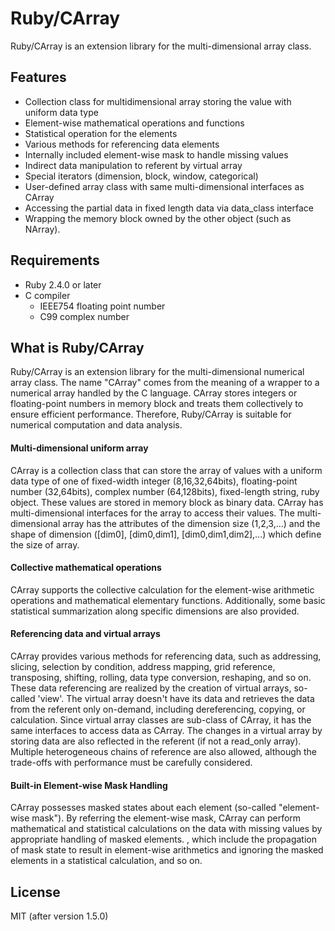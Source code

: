 Ruby/CArray
===========

Ruby/CArray is an extension library for the multi-dimensional array class.

Features
--------

* Collection class for multidimensional array storing the value with uniform data type
* Element-wise mathematical operations and functions
* Statistical operation for the elements
* Various methods for referencing data elements
* Internally included element-wise mask to handle missing values
* Indirect data manipulation to referent by virtual array 
* Special iterators (dimension, block, window, categorical)
* User-defined array class with same multi-dimensional interfaces as CArray
* Accessing the partial data in fixed length data via data_class interface
* Wrapping the memory block owned by the other object (such as NArray).

Requirements
------------

* Ruby 2.4.0 or later
* C compiler 
  + IEEE754 floating point number
  + C99 complex number

What is Ruby/CArray 
------------------

Ruby/CArray is an extension library for the multi-dimensional numerical array class. The name "CArray" comes from the meaning of a wrapper to a numerical array handled by the C language. CArray stores integers or floating-point numbers in memory block and treats them collectively to ensure efficient performance. Therefore, Ruby/CArray is suitable for numerical computation and data analysis. 

#### Multi-dimensional uniform array ####

CArray is a collection class that can store the array of values with a uniform data type of one of fixed-width integer (8,16,32,64bits), floating-point number (32,64bits), complex number (64,128bits), fixed-length string, ruby object. These values are stored in memory block as binary data. CArray has multi-dimensional interfaces for the array to access their values. The multi-dimensional array has the attributes of the dimension size (1,2,3,...) and the shape of dimension ([dim0], [dim0,dim1], [dim0,dim1,dim2],...) which define the size of array. 

#### Collective mathematical operations ####

CArray supports the collective calculation for the element-wise arithmetic operations and mathematical elementary functions. Additionally, some basic statistical summarization along specific dimensions are also provided.

#### Referencing data and virtual arrays ####

CArray provides various methods for referencing data, such as addressing, slicing, selection by condition, address mapping, grid reference, transposing, shifting, rolling, data type conversion, reshaping, and so on. These data referencing are realized by the creation of virtual arrays, so-called 'view'. The virtual array doesn't have its data and retrieves the data from the referent only on-demand, including dereferencing, copying, or calculation. Since virtual array classes are sub-class of CArray, it has the same interfaces to access data as CArray. The changes in a virtual array by storing data are also reflected in the referent (if not a read_only array). Multiple heterogeneous chains of reference are also allowed, although the trade-offs with performance must be carefully considered.

#### Built-in Element-wise Mask Handling ####

CArray possesses masked states about each element (so-called "element-wise mask"). By referring the element-wise mask, CArray can perform mathematical and statistical calculations on the data with missing values by appropriate handling of masked elements. , which include the propagation of mask state to result in element-wise arithmetics and ignoring the masked elements in a statistical calculation, and so on.

License
-------

MIT (after version 1.5.0)
